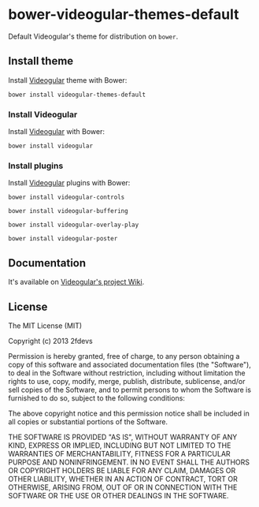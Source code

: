bower-videogular-themes-default
===============================

Default Videogular's theme for distribution on `bower`.

## Install theme

Install [Videogular](http://www.videogular.com/) theme with Bower:

`bower install videogular-themes-default`

### Install Videogular

Install [Videogular](http://www.videogular.com/) with Bower:

`bower install videogular`

### Install plugins

Install [Videogular](http://www.videogular.com/) plugins with Bower:

`bower install videogular-controls`

`bower install videogular-buffering`

`bower install videogular-overlay-play`

`bower install videogular-poster`

## Documentation

It's available on [Videogular's project Wiki](https://github.com/2fdevs/videogular/wiki).

## License

The MIT License (MIT)

Copyright (c) 2013 2fdevs

Permission is hereby granted, free of charge, to any person obtaining a copy of
this software and associated documentation files (the "Software"), to deal in
the Software without restriction, including without limitation the rights to
use, copy, modify, merge, publish, distribute, sublicense, and/or sell copies of
the Software, and to permit persons to whom the Software is furnished to do so,
subject to the following conditions:

The above copyright notice and this permission notice shall be included in all
copies or substantial portions of the Software.

THE SOFTWARE IS PROVIDED "AS IS", WITHOUT WARRANTY OF ANY KIND, EXPRESS OR
IMPLIED, INCLUDING BUT NOT LIMITED TO THE WARRANTIES OF MERCHANTABILITY, FITNESS
FOR A PARTICULAR PURPOSE AND NONINFRINGEMENT. IN NO EVENT SHALL THE AUTHORS OR
COPYRIGHT HOLDERS BE LIABLE FOR ANY CLAIM, DAMAGES OR OTHER LIABILITY, WHETHER
IN AN ACTION OF CONTRACT, TORT OR OTHERWISE, ARISING FROM, OUT OF OR IN
CONNECTION WITH THE SOFTWARE OR THE USE OR OTHER DEALINGS IN THE SOFTWARE.
